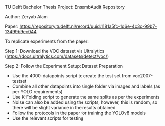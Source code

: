 TU Delft Bachelor Thesis Project: EnsembAudit Repository

Author: Zeryab Alam

Paper: https://repository.tudelft.nl/record/uuid:1181a5fc-1d6e-4c3c-99b7-13499b9ec044

To replicate experiments from the paper:

Step 1: Download the VOC dataset via Ultralytics (https://docs.ultralytics.com/datasets/detect/voc/)

Step 2: Follow the Experiment Setup: Dataset Preparation
  - Use the 4000-datapoints script to create the test set from voc2007-testset
  - Combine all other datapoints into single folder via images and labels (as per YOLO requirements)
  - Use K-Folding script to generate the same splits as per the experiments
  - Noise can also be added using the scripts, however, this is random, so there will be slight variance in the results obtained
  - Follow the protocols in the paper for training the YOLOv8 models
  - Use the relevant scripts for testing
